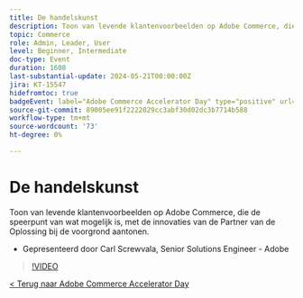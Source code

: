 ```yaml
---
title: De handelskunst
description: Toon van levende klantenvoorbeelden op Adobe Commerce, die de speerpunt van wat mogelijk is, met de innovaties van de Partner van de Oplossing bij de voorgrond aantonen.
topic: Commerce
role: Admin, Leader, User
level: Beginner, Intermediate
doc-type: Event
duration: 1608
last-substantial-update: 2024-05-21T00:00:00Z
jira: KT-15547
hidefromtoc: true
badgeEvent: label="Adobe Commerce Accelerator Day" type="positive" url="https://experienceleague.adobe.com/en/docs/events/apac-commerce-recordings/2024/overview"
source-git-commit: 89005ee91f2222029cc3abf30d02dc3b7714b588
workflow-type: tm+mt
source-wordcount: '73'
ht-degree: 0%

---
```



# De handelskunst

Toon van levende klantenvoorbeelden op Adobe Commerce, die de speerpunt van wat mogelijk is, met de innovaties van de Partner van de Oplossing bij de voorgrond aantonen.

+ Gepresenteerd door Carl Screwvala, Senior Solutions Engineer - Adobe

>[!VIDEO](https://video.tv.adobe.com/v/3429274/?learn=on)

[&lt; Terug naar Adobe Commerce Accelerator Day](./overview.md)